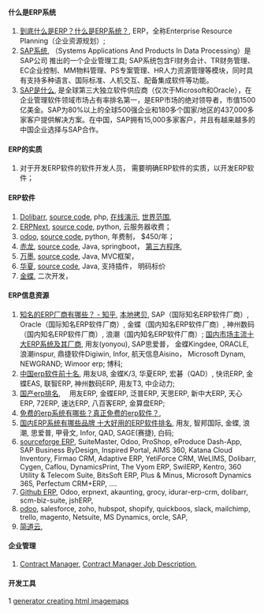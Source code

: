 

#### 什么是ERP系统
1. [到底什么是ERP？什么是ERP系统？](https://zhuanlan.zhihu.com/p/679698010), ERP，全称Enterprise Resource Planning（企业资源规划）; 
2. [SAP系统](https://baike.sogou.com/v447039.htm), （Systems Applications And Products In Data Processing）是 SAP公司 推出的一个企业管理工具; SAP系统包含FI财务会计、TR财务管理、EC企业控制、MM物料管理、PS专案管理、HR人力资源管理等模块，同时具有支持多种语言、国际标准、人机交互、配备集成软件等功能。
3. [SAP是什么](https://zhuanlan.zhihu.com/p/491900588), 是全球第三大独立软件供应商（仅次于Microsoft和Oracle），在企业管理软件领域市场占有率排名第一，是ERP市场的绝对领导者，市值1500亿美金。SAP为80%以上的全球500强企业和180多个国家/地区的437,000多家客户提供解决方案。在中国，SAP拥有15,000多家客户，并且有越来越多的中国企业选择与SAP合作。


#### ERP的实质
1. 对于开发ERP软件的软件开发人员， 需要明确ERP软件的实质，以开发ERP软件； 


#### ERP软件
1. [Dolibarr](https://www.dolibarr.org/), [source code](https://github.com/Dolibarr/dolibarr), php, [在线演示](https://demo.dolibarr.org/public/demo/), [世界范围](https://www.dolibarr.org/partners.php), 
2. [ERPNext](https://erpnext.com/), [source code](https://github.com/frappe/erpnext), python, 云服务器收费； 
3. [odoo](https://www.odoo.com/), [source code](https://github.com/odoo/odoo), python, 年费制， $450/年； 
4. [赤龙](https://www.redragon-erp.com/), [source code](https://gitee.com/redragon/redragon-erp), Java, springboot， [第三方程序](https://apps.odoo.com/apps/modules), 
5. [万墨](https://www.wimoor.com/), [source code](https://github.com/wimoor-erp/), Java, MVC框架， 
6. [华夏](https://www.huaxiaerp.com/), [source code](https://github.com/jishenghua/jshERP), Java, 支持插件， 明码标价
7. [金蝶](https://www.kingdee.com/), 二次开发，  


#### ERP信息资源
1. [知名的ERP厂商有哪些？ - 知乎](https://www.zhihu.com/question/400168394), [本地拷贝](<知名的ERP厂商有哪些？ - 知乎.pdf>), SAP（国际知名ERP软件厂商）, Oracle（国际知名ERP软件厂商）, 金蝶（国内知名ERP软件厂商）, 神州数码（国内知名ERP软件厂商）, 浪潮（国内知名ERP软件厂商）; [国内市场主流十大ERP系统及其厂商](v2-3f662e8f73ee72c58705a5814b51af54_720w.webp), 用友(yonyou), SAP思爱普， 金蝶Kingdee, ORACLE, 浪潮inspur, 鼎捷软件Digiwin, Infor, 航天信息Aisino， Microsoft Dynam, NEWGRAND; Wimoor erp; 博科; 
2. [中国erp软件前十名](https://www.louishe.com/2023/06/21/doc-12956.html), 用友U8, 金蝶K/3, 华夏ERP, 宏碁（QAD）, 快讯ERP, 金蝶EAS, 联智ERP, 神州数码ERP, 用友T3, 中企动力;
3. [国产erp排名](https://zhuanlan.zhihu.com/p/413093825), 　用友ERP, 金蝶ERP, 泛普ERP, 天思ERP, 新中大ERP, 天心ERP, 72ERP, 速达ERP, 八百客ERP, 金算盘ERP;
4. [免费的erp系统有哪些？真正免费的erp软件？](https://www.zhihu.com/question/499502513), 
5. [国内ERP系统有哪些品牌 十大好用的ERP软件排名](https://www.bnocode.com/article/erpbk206.html), 用友, 智邦国际, 金蝶, 浪潮, 思爱普, 甲骨文, Infor, QAD, SAGE(赛捷), 白码; 
6. [sourceforge ERP](https://sourceforge.net/software/erp/china/), SuiteMaster, Odoo, ProShop, eProduce Dash-App, SAP Business ByDesign, Inspired Portal, AIMS 360, Katana Cloud Inventory, Firmao CRM, Adaptive ERP, YetiForce CRM, WeLIMS, Dolibarr, Cygen, Caflou, DynamicsPrint, The Vyom ERP, SwilERP, Kentro, 360 Utility & Telecom Suite, BitsSoft ERP, Plus & Minus, Microsoft Dynamics 365, Perfectum CRM+ERP, .... 
7. [Github ERP](https://github.com/topics/erp), Odoo, erpnext, akaunting, grocy, idurar-erp-crm, dolibarr, scm-biz-suite, jshERP, 
8. [odoo](<gant_graph.svg>), salesforce, zoho, hubspot, shopify, quickboos, slack, mailchimp, trello, magento, Netsuite, MS Dynamics, orcle, SAP,
9. [简道云](https://www.jiandaoyun.com/), 


#### 企业管理
1. [Contract Manager](https://www.contractscounsel.com/b/contract-manager), [Contract Manager Job Description](https://www.indeed.com/hire/job-description/contract-manager), 

#### 开发工具
1 [generator creating html imagemaps](https://www.image-map.net/)


